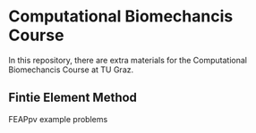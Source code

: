 # Computational Biomechancis Course 

In this repository, there are extra materials for the Computational Biomechancis Course at TU Graz. 

## Fintie Element Method 
FEAPpv example problems
